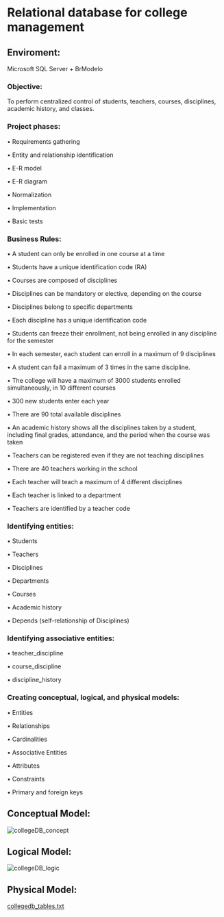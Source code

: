 # Relational database for college management

## Enviroment:
Microsoft SQL Server + BrModelo

### Objective:
To perform centralized control of students, teachers, courses, disciplines, academic history, and classes.

### Project phases:

•	Requirements gathering

•	Entity and relationship identification

•	E-R model

•	E-R diagram

•	Normalization

•	Implementation

•	Basic tests

### Business Rules:

•	A student can only be enrolled in one course at a time

•	Students have a unique identification code (RA)

•	Courses are composed of disciplines

•	Disciplines can be mandatory or elective, depending on the course

•	Disciplines belong to specific departments

•	Each discipline has a unique identification code

•	Students can freeze their enrollment, not being enrolled in any discipline for the semester

•	In each semester, each student can enroll in a maximum of 9 disciplines

•	A student can fail a maximum of 3 times in the same discipline.

•	The college will have a maximum of 3000 students enrolled simultaneously, in 10 different courses

•	300 new students enter each year

•	There are 90 total available disciplines

•	An academic history shows all the disciplines taken by a student, including final grades, attendance, and the period when the course was taken

•	Teachers can be registered even if they are not teaching disciplines

•	There are 40 teachers working in the school

•	Each teacher will teach a maximum of 4 different disciplines

•	Each teacher is linked to a department

•	Teachers are identified by a teacher code

### Identifying entities:

•	Students

•	Teachers

•	Disciplines

•	Departments

•	Courses

•	Academic history

•	Depends (self-relationship of Disciplines)

### Identifying associative entities:

•	teacher_discipline

•	course_discipline

•	discipline_history

### Creating conceptual, logical, and physical models:

•	Entities

•	Relationships

•	Cardinalities

•	Associative Entities

•	Attributes

•	Constraints

•	Primary and foreign keys

## Conceptual Model:

![collegeDB_concept](https://user-images.githubusercontent.com/124625776/230535395-e6ceea16-95e9-4de6-af6c-a991ebf535ed.png)

## Logical Model:

![collegeDB_logic](https://user-images.githubusercontent.com/124625776/230535193-4aff41d2-6b3f-4d9a-9c3c-754fee8c0904.png)

## Physical Model:

[collegedb_tables.txt](https://github.com/edrrezend/collegedb_modeling/files/11175909/collegedb_tables.txt)

